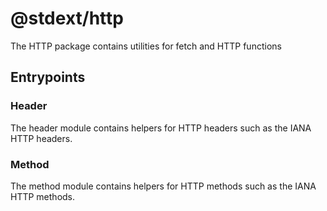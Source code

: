 # @stdext/http

The HTTP package contains utilities for fetch and HTTP functions

## Entrypoints

### Header

The header module contains helpers for HTTP headers such as the IANA HTTP
headers.

### Method

The method module contains helpers for HTTP methods such as the IANA HTTP
methods.
